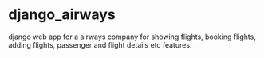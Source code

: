 # django_airways
django web app for a airways company for showing flights, booking flights, adding flights, passenger and flight details etc features.
